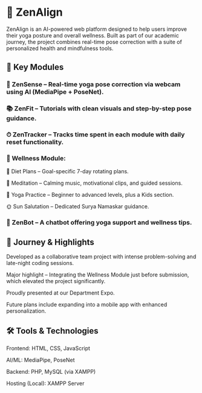 # 🧘 ZenAlign

ZenAlign is an AI-powered web platform designed to help users improve their yoga posture and overall wellness.
Built as part of our academic journey, the project combines real-time pose correction with a suite of personalized health and mindfulness tools.

## 🌟 Key Modules

### 🧍 ZenSense – Real-time yoga pose correction via webcam using AI (MediaPipe + PoseNet).

### 📚 ZenFit – Tutorials with clean visuals and step-by-step pose guidance.

### ⏱ ZenTracker – Tracks time spent in each module with daily reset functionality.

### 💚 Wellness Module:

🥗 Diet Plans – Goal-specific 7-day rotating plans.

🧘 Meditation – Calming music, motivational clips, and guided sessions.

🧎 Yoga Practice – Beginner to advanced levels, plus a Kids section.

🌞 Sun Salutation – Dedicated Surya Namaskar guidance.

### 🤖 ZenBot – A chatbot offering yoga support and wellness tips.

## 🚀 Journey & Highlights

Developed as a collaborative team project with intense problem-solving and late-night coding sessions.

Major highlight – Integrating the Wellness Module just before submission, which elevated the project significantly.

Proudly presented at our Department Expo.

Future plans include expanding into a mobile app with enhanced personalization.

## 🛠️ Tools & Technologies

Frontend: HTML, CSS, JavaScript

AI/ML: MediaPipe, PoseNet

Backend: PHP, MySQL (via XAMPP)

Hosting (Local): XAMPP Server
